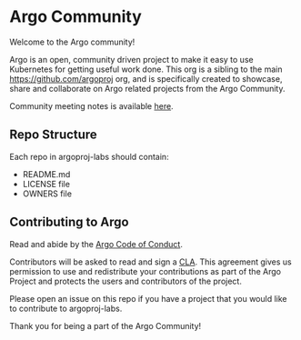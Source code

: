 # Argo Community

Welcome to the Argo community!

Argo is an open, community driven project to make it easy to use Kubernetes for getting useful work done. This org is a sibling to the main https://github.com/argoproj org, and is specifically created to showcase, share and collaborate on Argo related projects from the Argo Community.

Community meeting notes is available [here](https://docs.google.com/document/d/16aWGQ1Te5IRptFuAIFtg3rONRQqHC1Z3X9rdDHYhYfE/edit?usp=sharing).

## Repo Structure

Each repo in argoproj-labs should contain:
* README.md
* LICENSE file
* OWNERS file

## Contributing to Argo

Read and abide by the [Argo Code of Conduct](https://github.com/argoproj-labs/community/blob/master/CODE_OF_CONDUCT.md).

Contributors will be asked to read and sign a [CLA](https://github.com/argoproj-labs/community/blob/master/Argo%20Individual%20CLA.pdf). This agreement gives us permission to use and redistribute your contributions as part of the Argo Project and protects the users and contributors of the project.

Please open an issue on this repo if you have a project that you would like to contribute to argoproj-labs.

Thank you for being a part of the Argo Community!
